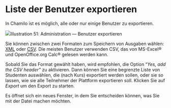 # Liste der Benutzer exportieren

In Chamilo ist es möglich, alle oder nur einige Benutzer zu exportieren.

![](../../.gitbook/assets/exporterliste_-utilisateurs%20%283%29.png)Illustration 51: Administration — Benutzer exportieren

Sie können zwischen zwei Formaten zum Speichern von Ausgaben wählen: [XML](http://fr.wikipedia.org/wiki/Extensible_Markup_Language) oder [CSV](http://fr.wikipedia.org/wiki/Comma-separated_values). Die meisten Benutzer verwenden CSV, das von MS-Excel® und OpenOffice.org Calc® gelesen werden kann.

Sobald Sie das Format gewählt haben, wird empfohlen, die Option “_Yes, add the CSV header”_ zu aktivieren. Dann können Sie eine begrenzte Liste von Studenten auswählen, die \(nach Kurs\) exportiert werden sollen, oder sie so lassen, wie sie alle Teilnehmer der Plattform exportieren soll. Klicken Sie auf _Export_ um den Export zu starten.

Es öffnet sich ein neues Fenster, in dem Sie entscheiden können, was Sie mit der Datei machen möchten.

